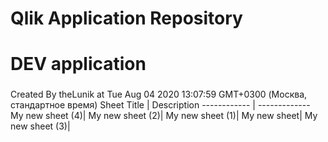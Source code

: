 # Qlik Application Repository 
# DEV application
### 
Created By theLunik at Tue Aug 04 2020 13:07:59 GMT+0300 (Москва, стандартное время)
Sheet Title | Description
------------ | -------------
My new sheet (4)|
My new sheet (2)|
My new sheet (1)|
My new sheet|
My new sheet (3)|
